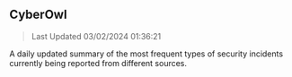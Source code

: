 ## CyberOwl 
> Last Updated 03/02/2024 01:36:21 


A daily updated summary of the most frequent types of security incidents currently being reported from different sources.

